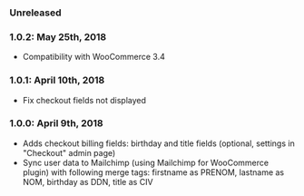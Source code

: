 ### Unreleased ###

### 1.0.2: May 25th, 2018
* Compatibility with WooCommerce 3.4

### 1.0.1: April 10th, 2018
* Fix checkout fields not displayed

### 1.0.0: April 9th, 2018
* Adds checkout billing fields: birthday and title fields (optional, settings in "Checkout" admin page)
* Sync user data to Mailchimp (using Mailchimp for WooCommerce plugin) with following merge tags: firstname as PRENOM, lastname as NOM, birthday as DDN, title as CIV